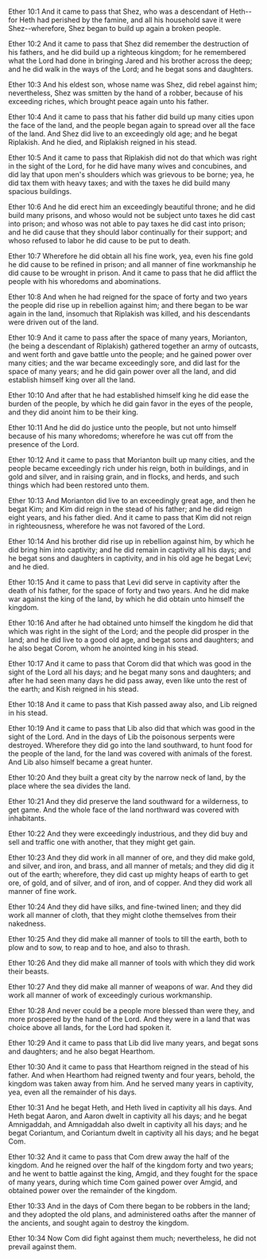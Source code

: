 Ether 10:1 And it came to pass that Shez, who was a descendant of
Heth--for Heth had perished by the famine, and all his household save it
were Shez--wherefore, Shez began to build up again a broken people.

Ether 10:2 And it came to pass that Shez did remember the destruction of
his fathers, and he did build up a righteous kingdom; for he remembered
what the Lord had done in bringing Jared and his brother across the
deep; and he did walk in the ways of the Lord; and he begat sons and
daughters.

Ether 10:3 And his eldest son, whose name was Shez, did rebel against
him; nevertheless, Shez was smitten by the hand of a robber, because of
his exceeding riches, which brought peace again unto his father.

Ether 10:4 And it came to pass that his father did build up many cities
upon the face of the land, and the people began again to spread over all
the face of the land. And Shez did live to an exceedingly old age; and
he begat Riplakish. And he died, and Riplakish reigned in his stead.

Ether 10:5 And it came to pass that Riplakish did not do that which was
right in the sight of the Lord, for he did have many wives and
concubines, and did lay that upon men's shoulders which was grievous to
be borne; yea, he did tax them with heavy taxes; and with the taxes he
did build many spacious buildings.

Ether 10:6 And he did erect him an exceedingly beautiful throne; and he
did build many prisons, and whoso would not be subject unto taxes he did
cast into prison; and whoso was not able to pay taxes he did cast into
prison; and he did cause that they should labor continually for their
support; and whoso refused to labor he did cause to be put to death.

Ether 10:7 Wherefore he did obtain all his fine work, yea, even his fine
gold he did cause to be refined in prison; and all manner of fine
workmanship he did cause to be wrought in prison. And it came to pass
that he did afflict the people with his whoredoms and abominations.

Ether 10:8 And when he had reigned for the space of forty and two years
the people did rise up in rebellion against him; and there began to be
war again in the land, insomuch that Riplakish was killed, and his
descendants were driven out of the land.

Ether 10:9 And it came to pass after the space of many years, Morianton,
(he being a descendant of Riplakish) gathered together an army of
outcasts, and went forth and gave battle unto the people; and he gained
power over many cities; and the war became exceedingly sore, and did
last for the space of many years; and he did gain power over all the
land, and did establish himself king over all the land.

Ether 10:10 And after that he had established himself king he did ease
the burden of the people, by which he did gain favor in the eyes of the
people, and they did anoint him to be their king.

Ether 10:11 And he did do justice unto the people, but not unto himself
because of his many whoredoms; wherefore he was cut off from the
presence of the Lord.

Ether 10:12 And it came to pass that Morianton built up many cities, and
the people became exceedingly rich under his reign, both in buildings,
and in gold and silver, and in raising grain, and in flocks, and herds,
and such things which had been restored unto them.

Ether 10:13 And Morianton did live to an exceedingly great age, and then
he begat Kim; and Kim did reign in the stead of his father; and he did
reign eight years, and his father died. And it came to pass that Kim did
not reign in righteousness, wherefore he was not favored of the Lord.

Ether 10:14 And his brother did rise up in rebellion against him, by
which he did bring him into captivity; and he did remain in captivity
all his days; and he begat sons and daughters in captivity, and in his
old age he begat Levi; and he died.

Ether 10:15 And it came to pass that Levi did serve in captivity after
the death of his father, for the space of forty and two years. And he
did make war against the king of the land, by which he did obtain unto
himself the kingdom.

Ether 10:16 And after he had obtained unto himself the kingdom he did
that which was right in the sight of the Lord; and the people did
prosper in the land; and he did live to a good old age, and begat sons
and daughters; and he also begat Corom, whom he anointed king in his
stead.

Ether 10:17 And it came to pass that Corom did that which was good in
the sight of the Lord all his days; and he begat many sons and
daughters; and after he had seen many days he did pass away, even like
unto the rest of the earth; and Kish reigned in his stead.

Ether 10:18 And it came to pass that Kish passed away also, and Lib
reigned in his stead.

Ether 10:19 And it came to pass that Lib also did that which was good in
the sight of the Lord. And in the days of Lib the poisonous serpents
were destroyed. Wherefore they did go into the land southward, to hunt
food for the people of the land, for the land was covered with animals
of the forest. And Lib also himself became a great hunter.

Ether 10:20 And they built a great city by the narrow neck of land, by
the place where the sea divides the land.

Ether 10:21 And they did preserve the land southward for a wilderness,
to get game. And the whole face of the land northward was covered with
inhabitants.

Ether 10:22 And they were exceedingly industrious, and they did buy and
sell and traffic one with another, that they might get gain.

Ether 10:23 And they did work in all manner of ore, and they did make
gold, and silver, and iron, and brass, and all manner of metals; and
they did dig it out of the earth; wherefore, they did cast up mighty
heaps of earth to get ore, of gold, and of silver, and of iron, and of
copper. And they did work all manner of fine work.

Ether 10:24 And they did have silks, and fine-twined linen; and they did
work all manner of cloth, that they might clothe themselves from their
nakedness.

Ether 10:25 And they did make all manner of tools to till the earth,
both to plow and to sow, to reap and to hoe, and also to thrash.

Ether 10:26 And they did make all manner of tools with which they did
work their beasts.

Ether 10:27 And they did make all manner of weapons of war. And they did
work all manner of work of exceedingly curious workmanship.

Ether 10:28 And never could be a people more blessed than were they, and
more prospered by the hand of the Lord. And they were in a land that was
choice above all lands, for the Lord had spoken it.

Ether 10:29 And it came to pass that Lib did live many years, and begat
sons and daughters; and he also begat Hearthom.

Ether 10:30 And it came to pass that Hearthom reigned in the stead of
his father. And when Hearthom had reigned twenty and four years, behold,
the kingdom was taken away from him. And he served many years in
captivity, yea, even all the remainder of his days.

Ether 10:31 And he begat Heth, and Heth lived in captivity all his days.
And Heth begat Aaron, and Aaron dwelt in captivity all his days; and he
begat Amnigaddah, and Amnigaddah also dwelt in captivity all his days;
and he begat Coriantum, and Coriantum dwelt in captivity all his days;
and he begat Com.

Ether 10:32 And it came to pass that Com drew away the half of the
kingdom. And he reigned over the half of the kingdom forty and two
years; and he went to battle against the king, Amgid, and they fought
for the space of many years, during which time Com gained power over
Amgid, and obtained power over the remainder of the kingdom.

Ether 10:33 And in the days of Com there began to be robbers in the
land; and they adopted the old plans, and administered oaths after the
manner of the ancients, and sought again to destroy the kingdom.

Ether 10:34 Now Com did fight against them much; nevertheless, he did
not prevail against them.
